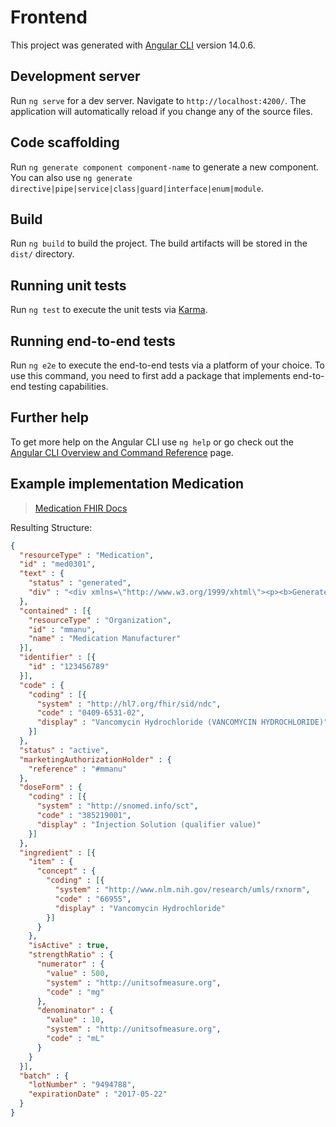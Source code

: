 # Frontend

This project was generated with [Angular CLI](https://github.com/angular/angular-cli) version 14.0.6.

## Development server

Run `ng serve` for a dev server. Navigate to `http://localhost:4200/`. The application will automatically reload if you change any of the source files.

## Code scaffolding

Run `ng generate component component-name` to generate a new component. You can also use `ng generate directive|pipe|service|class|guard|interface|enum|module`.

## Build

Run `ng build` to build the project. The build artifacts will be stored in the `dist/` directory.

## Running unit tests

Run `ng test` to execute the unit tests via [Karma](https://karma-runner.github.io).

## Running end-to-end tests

Run `ng e2e` to execute the end-to-end tests via a platform of your choice. To use this command, you need to first add a package that implements end-to-end testing capabilities.

## Further help

To get more help on the Angular CLI use `ng help` or go check out the [Angular CLI Overview and Command Reference](https://angular.io/cli) page.


## Example implementation Medication
> [Medication FHIR Docs](https://build.fhir.org/medication.html)


Resulting Structure:
```json
{
  "resourceType" : "Medication",
  "id" : "med0301",
  "text" : {
    "status" : "generated",
    "div" : "<div xmlns=\"http://www.w3.org/1999/xhtml\"><p><b>Generated Narrative: Medication</b><a name=\"med0301\"> </a></p><div style=\"display: inline-block; background-color: #d9e0e7; padding: 6px; margin: 4px; border: 1px solid #8da1b4; border-radius: 5px; line-height: 60%\"><p style=\"margin-bottom: 0px\">Resource Medication &quot;med0301&quot; </p></div><p><b>identifier</b>: id:\u00a0?ngen-9?</p><p><b>code</b>: Vancomycin Hydrochloride (VANCOMYCIN HYDROCHLORIDE) <span style=\"background: LightGoldenRodYellow; margin: 4px; border: 1px solid khaki\"> (<a href=\"http://terminology.hl7.org/5.1.0/CodeSystem-v3-ndc.html\">National drug codes</a>#0409-6531-02)</span></p><p><b>status</b>: active</p><p><b>marketingAuthorizationHolder</b>: <a name=\"mmanu\"> </a></p><blockquote><p/><p><a name=\"mmanu\"> </a></p><p><b>name</b>: Medication Manufacturer</p></blockquote><p><b>doseForm</b>: Injection Solution (qualifier value) <span style=\"background: LightGoldenRodYellow; margin: 4px; border: 1px solid khaki\"> (<a href=\"https://browser.ihtsdotools.org/\">SNOMED CT</a>#385219001)</span></p><blockquote><p><b>ingredient</b></p><h3>Items</h3><table class=\"grid\"><tr><td>-</td><td><b>Concept</b></td></tr><tr><td>*</td><td>Vancomycin Hydrochloride <span style=\"background: LightGoldenRodYellow; margin: 4px; border: 1px solid khaki\"> (<a href=\"http://terminology.hl7.org/5.1.0/CodeSystem-v3-rxNorm.html\">RxNorm</a>#66955)</span></td></tr></table><p><b>isActive</b>: true</p><p><b>strength</b>: 500 mg<span style=\"background: LightGoldenRodYellow\"> (Details: UCUM code mg = 'mg')</span>/10 mL<span style=\"background: LightGoldenRodYellow\"> (Details: UCUM code mL = 'mL')</span></p></blockquote><h3>Batches</h3><table class=\"grid\"><tr><td>-</td><td><b>LotNumber</b></td><td><b>ExpirationDate</b></td></tr><tr><td>*</td><td>9494788</td><td>2017-05-22</td></tr></table></div>"
  },
  "contained" : [{
    "resourceType" : "Organization",
    "id" : "mmanu",
    "name" : "Medication Manufacturer"
  }],
  "identifier" : [{
    "id" : "123456789"
  }],
  "code" : {
    "coding" : [{
      "system" : "http://hl7.org/fhir/sid/ndc",
      "code" : "0409-6531-02",
      "display" : "Vancomycin Hydrochloride (VANCOMYCIN HYDROCHLORIDE)"
    }]
  },
  "status" : "active",
  "marketingAuthorizationHolder" : {
    "reference" : "#mmanu"
  },
  "doseForm" : {
    "coding" : [{
      "system" : "http://snomed.info/sct",
      "code" : "385219001",
      "display" : "Injection Solution (qualifier value)"
    }]
  },
  "ingredient" : [{
    "item" : {
      "concept" : {
        "coding" : [{
          "system" : "http://www.nlm.nih.gov/research/umls/rxnorm",
          "code" : "66955",
          "display" : "Vancomycin Hydrochloride"
        }]
      }
    },
    "isActive" : true,
    "strengthRatio" : {
      "numerator" : {
        "value" : 500,
        "system" : "http://unitsofmeasure.org",
        "code" : "mg"
      },
      "denominator" : {
        "value" : 10,
        "system" : "http://unitsofmeasure.org",
        "code" : "mL"
      }
    }
  }],
  "batch" : {
    "lotNumber" : "9494788",
    "expirationDate" : "2017-05-22"
  }
}
```